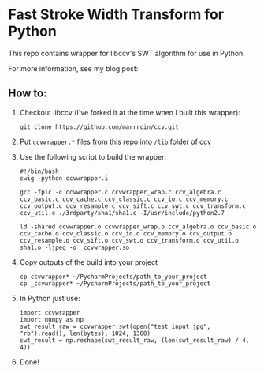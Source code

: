 # Fast Stroke Width Transform for Python
This repo contains wrapper for libccv's SWT algorithm for use in Python.

For more information, see my blog post:

## How to:

1. Checkout libccv (I've forked it at the time when I built this wrapper):
    ```
    git clone https://github.com/marrrcin/ccv.git
    ```
1. Put ```ccvwrapper.*``` files from this repo into ```/lib``` folder of ccv
1. Use the following script to build the wrapper:
    ```
    #!/bin/bash
    swig -python ccvwrapper.i

    gcc -fpic -c ccvwrapper.c ccvwrapper_wrap.c ccv_algebra.c ccv_basic.c ccv_cache.c ccv_classic.c ccv_io.c ccv_memory.c ccv_output.c ccv_resample.c ccv_sift.c ccv_swt.c ccv_transform.c ccv_util.c ./3rdparty/sha1/sha1.c -I/usr/include/python2.7

    ld -shared ccvwrapper.o ccvwrapper_wrap.o ccv_algebra.o ccv_basic.o ccv_cache.o ccv_classic.o ccv_io.o ccv_memory.o ccv_output.o ccv_resample.o ccv_sift.o ccv_swt.o ccv_transform.o ccv_util.o sha1.o -ljpeg -o _ccvwrapper.so

    ```
1. Copy outputs of the build into your project
    ```
    cp ccvwrapper* ~/PycharmProjects/path_to_your_project
    cp _ccvwrapper* ~/PycharmProjects/path_to_your_project
    ```

1. In Python just use:
    ```
    import ccvwrapper
    import numpy as np
    swt_result_raw = ccvwrapper.swt(open("test_input.jpg", "rb").read(), len(bytes), 1024, 1360)
    swt_result = np.reshape(swt_result_raw, (len(swt_result_raw) / 4, 4))
    ```
1. Done!